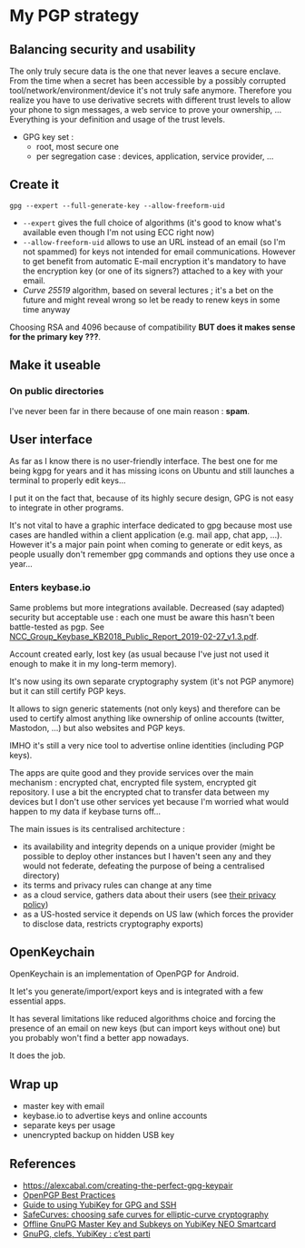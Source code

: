 # My PGP strategy

## Balancing security and usability

The only truly secure data is the one that never leaves a secure enclave. From the time when a secret has been accessible by a possibly corrupted tool/network/environment/device it's not truly safe anymore.
Therefore you realize you have to use derivative secrets with different trust levels to allow your phone to sign messages, a web service to prove your ownership, ...
Everything is your definition and usage of the trust levels.

- GPG key set :
  - root, most secure one
  - per segregation case : devices, application, service provider, ...

## Create it

    gpg --expert --full-generate-key --allow-freeform-uid

- `--expert` gives the full choice of algorithms (it's good to know what's available even though I'm not using ECC right now)
- `--allow-freeform-uid` allows to use an URL instead of an email (so I'm not spammed) for keys not intended for email communications. However to get benefit from automatic E-mail encryption it's mandatory to have the encryption key (or one of its signers?) attached to a key with your email.
- *Curve 25519* algorithm, based on several lectures ; it's a bet on the future and might reveal wrong so let be ready to renew keys in some time anyway

Choosing RSA and 4096 because of compatibility **BUT does it makes sense for the primary key ???**.


## Make it useable

### On public directories

I've never been far in there because of one main reason : **spam**.

## User interface

As far as I know there is no user-friendly interface. The best one for me being kgpg for years and it has missing icons on Ubuntu and still launches a terminal to properly edit keys...

I put it on the fact that, because of its highly secure design, GPG is not easy to integrate in other programs.

It's not vital to have a graphic interface dedicated to gpg because most use cases are handled within a client application (e.g. mail app, chat app, ...).
However it's a major pain point when coming to generate or edit keys, as people usually don't remember gpg commands and options they use once a year...


### Enters keybase.io

Same problems but more integrations available.
Decreased (say adapted) security but acceptable use : each one must be aware this hasn't been battle-tested as pgp.
See [NCC_Group_Keybase_KB2018_Public_Report_2019-02-27_v1.3.pdf](https://keybase.io/docs-assets/blog/NCC_Group_Keybase_KB2018_Public_Report_2019-02-27_v1.3.pdf).

Account created early, lost key (as usual because I've just not used it enough to make it in my long-term memory).

It's now using its own separate cryptography system (it's not PGP anymore) but it can still certify PGP keys.

It allows to sign generic statements (not only keys) and therefore can be used to certify almost anything like ownership of online accounts (twitter, Mastodon, ...) but also websites and PGP keys.

IMHO it's still a very nice tool to advertise online identities (including PGP keys).

The apps are quite good and they provide services over the main mechanism : encrypted chat, encrypted file system, encrypted git repository.
I use a bit the encrypted chat to transfer data between my devices but I don't use other services yet because I'm worried what would happen to my data if keybase turns off...

The main issues is its centralised architecture :
- its availability and integrity depends on a unique provider (might be possible to deploy other instances but I haven't seen any and they would not federate, defeating the purpose of being a centralised directory)
- its terms and privacy rules can change at any time
- as a cloud service, gathers data about their users (see [their privacy policy](https://keybase.io/docs/privacypolicy))
- as a US-hosted service it depends on US law (which forces the provider to disclose data, restricts cryptography exports)


## OpenKeychain

OpenKeychain is an implementation of OpenPGP for Android.

It let's you generate/import/export keys and is integrated with a few essential apps.

It has several limitations like reduced algorithms choice and forcing the presence of an email on new keys (but can import keys without one) but you probably won't find a better app nowadays.

It does the job.




## Wrap up

- master key with email
- keybase.io to advertise keys and online accounts
- separate keys per usage
- unencrypted backup on hidden USB key


## References

- https://alexcabal.com/creating-the-perfect-gpg-keypair
- [OpenPGP Best Practices](https://riseup.net/en/security/message-security/openpgp/best-practices#openpgp-key-checks)
- [Guide to using YubiKey for GPG and SSH](https://github.com/drduh/YubiKey-Guide)
- [SafeCurves: choosing safe curves for elliptic-curve cryptography](https://safecurves.cr.yp.to/)
- [Offline GnuPG Master Key and Subkeys on YubiKey NEO Smartcard](https://blog.josefsson.org/2014/06/23/offline-gnupg-master-key-and-subkeys-on-yubikey-neo-smartcard/)
- [GnuPG, clefs, YubiKey : c’est parti](https://www.unicoda.com/?p=3230)
